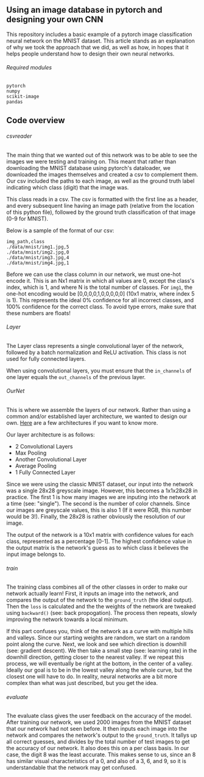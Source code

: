 ## Using an image database in pytorch and designing your own CNN
This repository includes a basic example of a pytorch image classification neural network on the MNIST dataset. This article stands as an explanation of why we took the approach that we did, as well as how, in hopes that it helps people understand how to design their own neural networks.

###### Required modules
```
pytorch
numpy
scikit-image
pandas
```

## Code overview

###### csvreader
The main thing that we wanted out of this network was to be able to see the images we were testing and training on. This meant that rather than downloading the MNIST database using pytorch's dataloader, we downloaded the images themselves and created a csv to complement them. Our csv included the paths to each image, as well as the ground truth label indicating which class (digit) that the image was.

This class reads in a csv. The csv is formatted with the first line as a header, and every subsequent line having an image path (relative from the location of this python file), followed by the ground truth classification of that image (0-9 for MNIST).

Below is a sample of the format of our csv:
```
img_path,class
./data/mnist/img1.jpg,5
./data/mnist/img2.jpg,0
./data/mnist/img3.jpg,4
./data/mnist/img4.jpg,1
```
Before we can use the class column in our network, we must one-hot encode it. This is an Nx1 matrix in which all values are 0, except the class's index, which is 1, and where N is the total number of classes. For `img1`, the one-hot encoding would be [0,0,0,0,1,0,0,0,0,0] (10x1 matrix, where index 5 is 1). This represents the ideal 0% confidence for all incorrect classes, and 100% confidence for the correct class. To avoid type errors, make sure that these numbers are floats!

###### Layer
The Layer class represents a single convolutional layer of the network, followed by a batch normalization and ReLU activation. This class is not used for fully connected layers.

When using convolutional layers, you must ensure that the `in_channels` of one layer equals the `out_channels` of the previous layer.

###### OurNet
This is where we assemble the layers of our network. Rather than using a common and/or established layer architecture, we wanted to design our own. [Here](https://towardsdatascience.com/neural-network-architectures-156e5bad51ba) are a few architectures if you want to know more.

Our layer architecture is as follows:
- 2 Convolutional Layers
- Max Pooling
- Another Convolutional Layer
- Average Pooling
- 1 Fully Connected Layer

Since we were using the classic MNIST dataset, our input into the network was a single 28x28 greyscale image. However, this becomes a 1x1x28x28 in practice. The first 1 is how many images we are inputing into the network at a time (see: "single"). The second is the number of color channels. Since our images are greyscale values, this is also 1 (If it were RGB, this number would be 3!). Finally, the 28x28 is rather obviously the resolution of our image.

The output of the network is a 10x1 matrix with confidence values for each class, represented as a percentage [0-1]. The highest confidence value in the output matrix is the network's guess as to which class it believes the input image belongs to.

###### train
The training class combines all of the other classes in order to make our network actually learn! First, it inputs an image into the network, and compares the output of the network to the `ground_truth` (the ideal output). Then the `loss` is calculated and the the weights of the network are tweaked using `backward()` (see: back propogation). The process then repeats, slowly improving the network towards a local minimum.

If this part confuses you, think of the network as a curve with multiple hills and valleys. Since our starting weights are random, we start on a random point along the curve. Next, we look and see which direction is downhill (see: gradient descent). We then take a small step (see: learning rate) in the downhill direction, getting closer to the nearest valley. If we repeat this process, we will eventually be right at the bottom, in the center of a valley. Ideally our goal is to be in the lowest valley along the whole curve, but the closest one will have to do. In reality, neural networks are a bit more complex than what was just described, but you get the idea.

###### evaluate
The evaluate class gives the user feedback on the accuracy of the model. After training our network, we used 2000 images from the MNIST dataset that our network had not seen before. It then inputs each image into the network and compares the network's output to the `ground_truth`. It tallys up all correct guesses, and divides by the total number of test images to get the accuracy of our network. It also does this on a per class basis. In our case, the digit 8 was the least accurate. This makes sense to us, since an 8 has similar visual characteristics of a 0, and also of a 3, 6, and 9, so it is understandable that the network may get confused.
